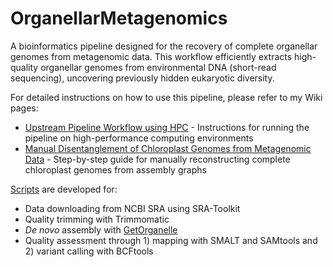 # OrganellarMetagenomics

A bioinformatics pipeline designed for the recovery of complete organellar genomes from metagenomic data. This workflow efficiently extracts high-quality organellar genomes from environmental DNA (short-read sequencing), uncovering previously hidden eukaryotic diversity.

For detailed instructions on how to use this pipeline, please refer to my Wiki pages:

- [Upstream Pipeline Workflow using HPC](https://github.com/GeertsManon/organellarMetagenomics/wiki/Upstream-pipeline-workflow-using-HPC) - Instructions for running the pipeline on high-performance computing environments
- [Manual Disentanglement of Chloroplast Genomes from Metagenomic Data](https://github.com/GeertsManon/organellarMetagenomics/wiki/Manual-Disentanglement-of-Chloroplast-Genomes-from-Metagenomic-Data) - Step-by-step guide for manually reconstructing complete chloroplast genomes from assembly graphs


[Scripts](https://github.com/GeertsManon/organellarMetagenomics/tree/main/scripts) are developed for:

- Data downloading from NCBI SRA using SRA-Toolkit
- Quality trimming with Trimmomatic
- _De novo_ assembly with [GetOrganelle](https://github.com/Kinggerm/GetOrganelle)
- Quality assessment through 1) mapping with SMALT and SAMtools and 2) variant calling with BCFtools
